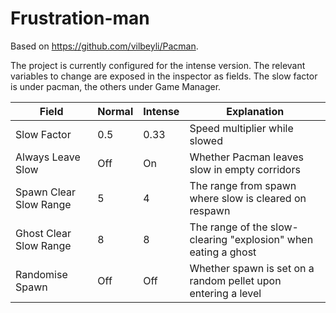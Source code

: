 Frustration-man
============

Based on https://github.com/vilbeyli/Pacman.

The project is currently configured for the intense version. The relevant variables to change are exposed in the inspector as fields. The slow factor is under pacman, the others under Game Manager.

| Field                  | Normal | Intense | Explanation
| ---------------------- |--------| ------- | ---
| Slow Factor            | 0.5    | 0.33    | Speed multiplier while slowed
| Always Leave Slow      | Off    | On      | Whether Pacman leaves slow in empty corridors
| Spawn Clear Slow Range | 5      | 4       | The range from spawn where slow is cleared on respawn
| Ghost Clear Slow Range | 8      | 8       | The range of the slow-clearing "explosion" when eating a ghost
| Randomise Spawn        | Off    | Off     | Whether spawn is set on a random pellet upon entering a level
